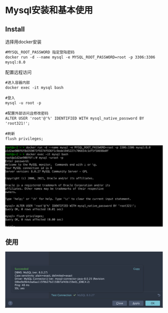 # Mysql安装和基本使用

## Install

选择用docker安装

```shell
#MYSQL_ROOT_PASSWORD 指定登陆密码
docker run -d --name mysql -e MYSQL_ROOT_PASSWORD=root -p 3306:3306 mysql:8.0
```

配置远程访问

```shell
#进入容器内部
docker exec -it mysql bash

#登入
mysql -u root -p

#配置外部访问且修改密码
ALTER USER 'root'@'%' IDENTIFIED WITH mysql_native_password BY 'root321!';

#刷新
flush privileges;

```

![](../../../Image/1473551-20220109103632271-153104180.png)




## 使用

![](../../../Image/1473551-20220109103638884-590775929.png)

